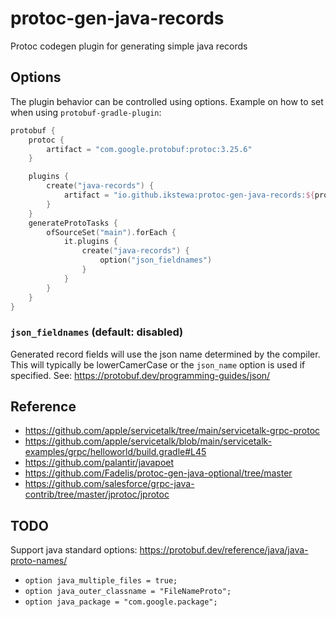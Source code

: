 # protoc-gen-java-records
Protoc codegen plugin for generating simple java records

## Options
The plugin behavior can be controlled using options. Example on how to set when using `protobuf-gradle-plugin`:

```kotlin
protobuf {
    protoc {
        artifact = "com.google.protobuf:protoc:3.25.6"
    }

    plugins {
        create("java-records") {
            artifact = "io.github.ikstewa:protoc-gen-java-records:${protocJavaRecordsVersion}:all@jar"
        }
    }
    generateProtoTasks {
        ofSourceSet("main").forEach {
            it.plugins {
                create("java-records") {
                    option("json_fieldnames")
                }
            }
        }
    }
}
```

### ``json_fieldnames`` (default: disabled)
Generated record fields will use the json name determined by the compiler. This will typically be lowerCamerCase or the
`json_name` option is used if specified. See: https://protobuf.dev/programming-guides/json/

## Reference
* https://github.com/apple/servicetalk/tree/main/servicetalk-grpc-protoc
* https://github.com/apple/servicetalk/blob/main/servicetalk-examples/grpc/helloworld/build.gradle#L45
* https://github.com/palantir/javapoet
* https://github.com/Fadelis/protoc-gen-java-optional/tree/master
* https://github.com/salesforce/grpc-java-contrib/tree/master/jprotoc/jprotoc

## TODO
Support java standard options: https://protobuf.dev/reference/java/java-proto-names/
* `option java_multiple_files = true;`
* `option java_outer_classname = "FileNameProto";`
* `option java_package = "com.google.package";`
